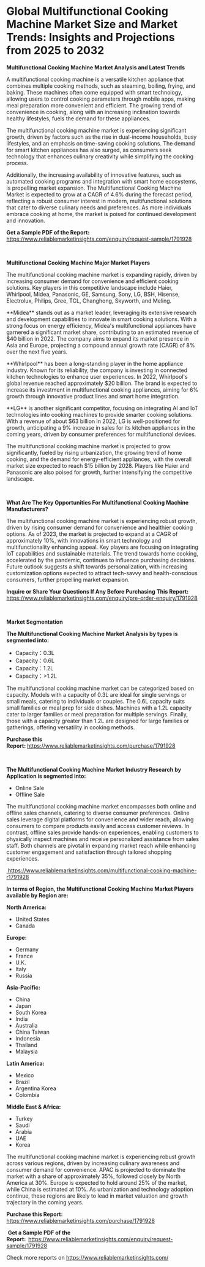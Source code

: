 <p><h1>Global Multifunctional Cooking Machine Market Size and Market Trends: Insights and Projections from 2025 to 2032</h1></p><p><strong>Multifunctional Cooking Machine Market Analysis and Latest Trends</strong></p>
<p><p>A multifunctional cooking machine is a versatile kitchen appliance that combines multiple cooking methods, such as steaming, boiling, frying, and baking. These machines often come equipped with smart technology, allowing users to control cooking parameters through mobile apps, making meal preparation more convenient and efficient. The growing trend of convenience in cooking, along with an increasing inclination towards healthy lifestyles, fuels the demand for these appliances.</p><p>The multifunctional cooking machine market is experiencing significant growth, driven by factors such as the rise in dual-income households, busy lifestyles, and an emphasis on time-saving cooking solutions. The demand for smart kitchen appliances has also surged, as consumers seek technology that enhances culinary creativity while simplifying the cooking process. </p><p>Additionally, the increasing availability of innovative features, such as automated cooking programs and integration with smart home ecosystems, is propelling market expansion. The Multifunctional Cooking Machine Market is expected to grow at a CAGR of 4.6% during the forecast period, reflecting a robust consumer interest in modern, multifunctional solutions that cater to diverse culinary needs and preferences. As more individuals embrace cooking at home, the market is poised for continued development and innovation.</p></p>
<p><strong>Get a Sample PDF of the Report:&nbsp;</strong> <a href="https://www.reliablemarketinsights.com/enquiry/request-sample/1791928?utm_campaign=2135&utm_medium=2&utm_source=Github&utm_content=ia&utm_term=06022025&utm_id=multifunctional-cooking-machine">https://www.reliablemarketinsights.com/enquiry/request-sample/1791928</a></p>
<p>&nbsp;</p>
<p><strong>Multifunctional Cooking Machine Major Market Players</strong></p>
<p><p>The multifunctional cooking machine market is expanding rapidly, driven by increasing consumer demand for convenience and efficient cooking solutions. Key players in this competitive landscape include Haier, Whirlpool, Midea, Panasonic, GE, Samsung, Sony, LG, BSH, Hisense, Electrolux, Philips, Gree, TCL, Changhong, Skyworth, and Meling.</p><p>**Midea** stands out as a market leader, leveraging its extensive research and development capabilities to innovate in smart cooking solutions. With a strong focus on energy efficiency, Midea's multifunctional appliances have garnered a significant market share, contributing to an estimated revenue of $40 billion in 2022. The company aims to expand its market presence in Asia and Europe, projecting a compound annual growth rate (CAGR) of 8% over the next five years.</p><p>**Whirlpool** has been a long-standing player in the home appliance industry. Known for its reliability, the company is investing in connected kitchen technologies to enhance user experiences. In 2022, Whirlpool's global revenue reached approximately $20 billion. The brand is expected to increase its investment in multifunctional cooking appliances, aiming for 6% growth through innovative product lines and smart home integration.</p><p>**LG** is another significant competitor, focusing on integrating AI and IoT technologies into cooking machines to provide smarter cooking solutions. With a revenue of about $63 billion in 2022, LG is well-positioned for growth, anticipating a 9% increase in sales for its kitchen appliances in the coming years, driven by consumer preferences for multifunctional devices.</p><p>The multifunctional cooking machine market is projected to grow significantly, fueled by rising urbanization, the growing trend of home cooking, and the demand for energy-efficient appliances, with the overall market size expected to reach $15 billion by 2028. Players like Haier and Panasonic are also poised for growth, further intensifying the competitive landscape.</p></p>
<p>&nbsp;</p>
<p><strong>What Are The Key Opportunities For Multifunctional Cooking Machine Manufacturers?</strong></p>
<p><p>The multifunctional cooking machine market is experiencing robust growth, driven by rising consumer demand for convenience and healthier cooking options. As of 2023, the market is projected to expand at a CAGR of approximately 10%, with innovations in smart technology and multifunctionality enhancing appeal. Key players are focusing on integrating IoT capabilities and sustainable materials. The trend towards home cooking, accelerated by the pandemic, continues to influence purchasing decisions. Future outlook suggests a shift towards personalization, with increasing customization options expected to attract tech-savvy and health-conscious consumers, further propelling market expansion.</p></p>
<p><strong>Inquire or Share Your Questions If Any Before Purchasing This Report:</strong> <a href="https://www.reliablemarketinsights.com/enquiry/pre-order-enquiry/1791928?utm_campaign=2135&utm_medium=2&utm_source=Github&utm_content=ia&utm_term=06022025&utm_id=multifunctional-cooking-machine">https://www.reliablemarketinsights.com/enquiry/pre-order-enquiry/1791928</a></p>
<p>&nbsp;</p>
<p><strong>Market Segmentation</strong></p>
<p><strong>The Multifunctional Cooking Machine Market Analysis by types is segmented into:</strong></p>
<p><ul><li>Capacity：0.3L</li><li>Capacity：0.6L</li><li>Capacity：1.2L</li><li>Capacity：>1.2L</li></ul></p>
<p><p>The multifunctional cooking machine market can be categorized based on capacity. Models with a capacity of 0.3L are ideal for single servings or small meals, catering to individuals or couples. The 0.6L capacity suits small families or meal prep for side dishes. Machines with a 1.2L capacity cater to larger families or meal preparation for multiple servings. Finally, those with a capacity greater than 1.2L are designed for large families or gatherings, offering versatility in cooking methods.</p></p>
<p><strong>Purchase this Report:&nbsp;</strong><a href="https://www.reliablemarketinsights.com/purchase/1791928?utm_campaign=2135&utm_medium=2&utm_source=Github&utm_content=ia&utm_term=06022025&utm_id=multifunctional-cooking-machine">https://www.reliablemarketinsights.com/purchase/1791928</a></p>
<p>&nbsp;</p>
<p><strong>The Multifunctional Cooking Machine Market Industry Research by Application is segmented into:</strong></p>
<p><ul><li>Online Sale</li><li>Offline Sale</li></ul></p>
<p><p>The multifunctional cooking machine market encompasses both online and offline sales channels, catering to diverse consumer preferences. Online sales leverage digital platforms for convenience and wider reach, allowing consumers to compare products easily and access customer reviews. In contrast, offline sales provide hands-on experiences, enabling customers to physically inspect machines and receive personalized assistance from sales staff. Both channels are pivotal in expanding market reach while enhancing customer engagement and satisfaction through tailored shopping experiences.</p></p>
<p><a href="https://www.reliablemarketinsights.com/multifunctional-cooking-machine-r1791928?utm_campaign=2135&utm_medium=2&utm_source=Github&utm_content=ia&utm_term=06022025&utm_id=multifunctional-cooking-machine">&nbsp;https://www.reliablemarketinsights.com/multifunctional-cooking-machine-r1791928</a></p>
<p><strong>In terms of Region, the Multifunctional Cooking Machine Market Players available by Region are:</strong></p>
<p>
    <p> <strong> North America: </strong>
        <ul>
            <li>United States</li>
            <li>Canada</li>
        </ul>
        </p> 
    <p> <strong> Europe: </strong>
        <ul>
            <li>Germany</li>
            <li>France</li>
            <li>U.K.</li>
            <li>Italy</li>
            <li>Russia</li>
        </ul>
        </p> 
    <p> <strong> Asia-Pacific: </strong>
        <ul>
            <li>China</li>
            <li>Japan</li>
            <li>South Korea</li>
            <li>India</li>
            <li>Australia</li>
            <li>China Taiwan</li>
            <li>Indonesia</li>
            <li>Thailand</li>
            <li>Malaysia</li>
        </ul>
        </p> 
    <p> <strong> Latin America: </strong>
        <ul>
            <li>Mexico</li>
            <li>Brazil</li>
            <li>Argentina Korea</li>
            <li>Colombia</li>
        </ul>
        </p> 
    <p> <strong> Middle East & Africa: </strong>
        <ul>
            <li>Turkey</li>
            <li>Saudi</li>
            <li>Arabia</li>
            <li>UAE</li>
            <li>Korea</li>
        </ul>
    </p>
    </p>
<p><p>The multifunctional cooking machine market is experiencing robust growth across various regions, driven by increasing culinary awareness and consumer demand for convenience. APAC is projected to dominate the market with a share of approximately 35%, followed closely by North America at 30%. Europe is expected to hold around 25% of the market, while China is estimated at 10%. As urbanization and technology adoption continue, these regions are likely to lead in market valuation and growth trajectory in the coming years.</p></p>
<p><strong>Purchase this Report: </strong><a href="https://www.reliablemarketinsights.com/purchase/1791928?utm_campaign=2135&utm_medium=2&utm_source=Github&utm_content=ia&utm_term=06022025&utm_id=multifunctional-cooking-machine">https://www.reliablemarketinsights.com/purchase/1791928</a></p>
<p>&nbsp;<strong>Get a Sample PDF of the Report:&nbsp;&nbsp;</strong><a href="https://www.reliablemarketinsights.com/enquiry/request-sample/1791928?utm_campaign=2135&utm_medium=2&utm_source=Github&utm_content=ia&utm_term=06022025&utm_id=multifunctional-cooking-machine">https://www.reliablemarketinsights.com/enquiry/request-sample/1791928</a></p>
<p><strong></strong></p>
<p>Check more reports on <a href="https://www.reliablemarketinsights.com/?utm_campaign=2135&utm_medium=2&utm_source=Github&utm_content=ia&utm_term=06022025&utm_id=multifunctional-cooking-machine">https://www.reliablemarketinsights.com/</a></p>